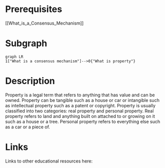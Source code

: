 # Prerequisites
[[What_is_a_Consensus_Mechanism]]



# Subgraph

```mermaid
graph LR
1["What is a consensus mechanism"]-->0{"What is property"}
```



# Description
Property is a legal term that refers to anything that has value and can be owned. Property can be tangible such as a house or car or intangible such as intellectual property such as a patent or copyright. Property is usually classified into two categories: real property and personal property. Real property refers to land and anything built on attached to or growing on it such as a house or a tree. Personal property refers to everything else such as a car or a piece of.

# Links
Links to other educational resources here:
